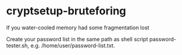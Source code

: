# cryptsetup-bruteforing
If you water-cooled memory had some fragmentation lost

Create your password list in the same path as shell script password-tester.sh, e.g. /home/user/password-list.txt.
